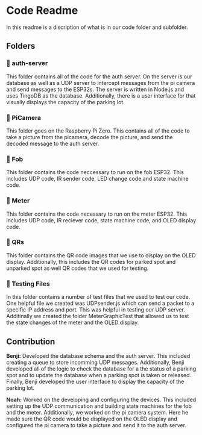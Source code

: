 # Code Readme

In this readme is a discription of what is in our code folder and subfolder. 

## Folders

### 📁 auth-server
This folder contains all of the code for the auth server. On the server is our database as well as a UDP server to intercept messages from the pi camera and send messages to the ESP32s. The server is written in Node.js and uses TingoDB as the database. Additionally, there is a user interface for that visually displays the capacity of the parking lot.

### 📁 PiCamera
This folder goes on the Raspberry Pi Zero. This contains all of the code to take a picture from the picamera, decode the picture, and send the decoded message to the auth server.

### 📁 Fob
This folder contains the code neccessary to run on the fob ESP32. This includes UDP code, IR sender code, LED change code,and state machine code.

### 📁 Meter
This folder contains the code necessary to run on the meter ESP32. This includes UDP code, IR reciever code, state machine code, and OLED display code.

### 📁 QRs
This folder contains the QR code images that we use to display on the OLED display. Additionally, this includes the QR codes for parked spot and unparked spot as well QR codes that we used for testing.

### 📁 Testing Files
In this folder contains a number of test files that we used to test our code. One helpful file we created was UDPsender.js which can send a packet to a specific IP address and port. This was helpful in testing our UDP server. Additinally we created the folder MeterGraphicTest that allowed us to test the state changes of the meter and the OLED display.

## Contribution

**Benji:** Developed the database schema and the auth server. This included creating a queue to store incomming UDP messages. Additionally, Benji developed all of the logic to check the database for a the status of a parking spot and to update the database when a parking spot is taken or released. Finally, Benji developed the user interface to display the capacity of the parking lot. 

**Noah:** Worked on the developing and configuring the devices. This included setting up the UDP communication and building state machines for the fob and the meter. Additionally, we worked on the pi camera system. Here he made sure the QR code would be displayed on the OLED display and configured the pi camera to take a picture and send it to the auth server.


